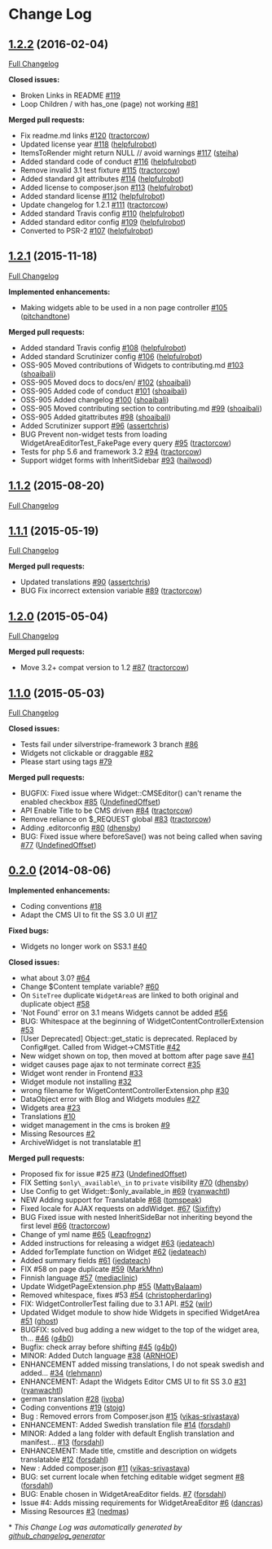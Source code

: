 # Change Log

## [1.2.2](https://github.com/silverstripe/silverstripe-widgets/tree/1.2.2) (2016-02-04)
[Full Changelog](https://github.com/silverstripe/silverstripe-widgets/compare/1.2.1...1.2.2)

**Closed issues:**

- Broken Links in README [\#119](https://github.com/silverstripe/silverstripe-widgets/issues/119)
- Loop Children / with has\_one \(page\) not working [\#81](https://github.com/silverstripe/silverstripe-widgets/issues/81)

**Merged pull requests:**

- Fix readme.md links [\#120](https://github.com/silverstripe/silverstripe-widgets/pull/120) ([tractorcow](https://github.com/tractorcow))
- Updated license year [\#118](https://github.com/silverstripe/silverstripe-widgets/pull/118) ([helpfulrobot](https://github.com/helpfulrobot))
- ItemsToRender might return NULL // avoid warnings [\#117](https://github.com/silverstripe/silverstripe-widgets/pull/117) ([steiha](https://github.com/steiha))
- Added standard code of conduct [\#116](https://github.com/silverstripe/silverstripe-widgets/pull/116) ([helpfulrobot](https://github.com/helpfulrobot))
- Remove invalid 3.1 test fixture [\#115](https://github.com/silverstripe/silverstripe-widgets/pull/115) ([tractorcow](https://github.com/tractorcow))
- Added standard git attributes [\#114](https://github.com/silverstripe/silverstripe-widgets/pull/114) ([helpfulrobot](https://github.com/helpfulrobot))
- Added license to composer.json [\#113](https://github.com/silverstripe/silverstripe-widgets/pull/113) ([helpfulrobot](https://github.com/helpfulrobot))
- Added standard license [\#112](https://github.com/silverstripe/silverstripe-widgets/pull/112) ([helpfulrobot](https://github.com/helpfulrobot))
- Update changelog for 1.2.1 [\#111](https://github.com/silverstripe/silverstripe-widgets/pull/111) ([tractorcow](https://github.com/tractorcow))
- Added standard Travis config [\#110](https://github.com/silverstripe/silverstripe-widgets/pull/110) ([helpfulrobot](https://github.com/helpfulrobot))
- Added standard editor config [\#109](https://github.com/silverstripe/silverstripe-widgets/pull/109) ([helpfulrobot](https://github.com/helpfulrobot))
- Converted to PSR-2 [\#107](https://github.com/silverstripe/silverstripe-widgets/pull/107) ([helpfulrobot](https://github.com/helpfulrobot))

## [1.2.1](https://github.com/silverstripe/silverstripe-widgets/tree/1.2.1) (2015-11-18)
[Full Changelog](https://github.com/silverstripe/silverstripe-widgets/compare/1.1.2...1.2.1)

**Implemented enhancements:**

- Making widgets able to be used in a non page controller [\#105](https://github.com/silverstripe/silverstripe-widgets/pull/105) ([pitchandtone](https://github.com/pitchandtone))

**Merged pull requests:**

- Added standard Travis config [\#108](https://github.com/silverstripe/silverstripe-widgets/pull/108) ([helpfulrobot](https://github.com/helpfulrobot))
- Added standard Scrutinizer config [\#106](https://github.com/silverstripe/silverstripe-widgets/pull/106) ([helpfulrobot](https://github.com/helpfulrobot))
- OSS-905 Moved contributions of Widgets to contributing.md [\#103](https://github.com/silverstripe/silverstripe-widgets/pull/103) ([shoaibali](https://github.com/shoaibali))
- OSS-905 Moved docs to docs/en/ [\#102](https://github.com/silverstripe/silverstripe-widgets/pull/102) ([shoaibali](https://github.com/shoaibali))
- OSS-905 Added code of conduct [\#101](https://github.com/silverstripe/silverstripe-widgets/pull/101) ([shoaibali](https://github.com/shoaibali))
- OSS-905 Added changelog [\#100](https://github.com/silverstripe/silverstripe-widgets/pull/100) ([shoaibali](https://github.com/shoaibali))
- OSS-905 Moved contributing section to contributing.md [\#99](https://github.com/silverstripe/silverstripe-widgets/pull/99) ([shoaibali](https://github.com/shoaibali))
- OSS-905 Added gitattributes [\#98](https://github.com/silverstripe/silverstripe-widgets/pull/98) ([shoaibali](https://github.com/shoaibali))
- Added Scrutinizer support [\#96](https://github.com/silverstripe/silverstripe-widgets/pull/96) ([assertchris](https://github.com/assertchris))
- BUG Prevent non-widget tests from loading WidgetAreaEditorTest\_FakePage every query [\#95](https://github.com/silverstripe/silverstripe-widgets/pull/95) ([tractorcow](https://github.com/tractorcow))
- Tests for php 5.6 and framework 3.2 [\#94](https://github.com/silverstripe/silverstripe-widgets/pull/94) ([tractorcow](https://github.com/tractorcow))
- Support widget forms with InheritSidebar [\#93](https://github.com/silverstripe/silverstripe-widgets/pull/93) ([hailwood](https://github.com/hailwood))

## [1.1.2](https://github.com/silverstripe/silverstripe-widgets/tree/1.1.2) (2015-08-20)
[Full Changelog](https://github.com/silverstripe/silverstripe-widgets/compare/1.1.1...1.1.2)

## [1.1.1](https://github.com/silverstripe/silverstripe-widgets/tree/1.1.1) (2015-05-19)
[Full Changelog](https://github.com/silverstripe/silverstripe-widgets/compare/1.2.0...1.1.1)

**Merged pull requests:**

- Updated translations [\#90](https://github.com/silverstripe/silverstripe-widgets/pull/90) ([assertchris](https://github.com/assertchris))
- BUG Fix incorrect extension variable [\#89](https://github.com/silverstripe/silverstripe-widgets/pull/89) ([tractorcow](https://github.com/tractorcow))

## [1.2.0](https://github.com/silverstripe/silverstripe-widgets/tree/1.2.0) (2015-05-04)
[Full Changelog](https://github.com/silverstripe/silverstripe-widgets/compare/1.1.0...1.2.0)

**Merged pull requests:**

- Move 3.2+ compat version to 1.2 [\#87](https://github.com/silverstripe/silverstripe-widgets/pull/87) ([tractorcow](https://github.com/tractorcow))

## [1.1.0](https://github.com/silverstripe/silverstripe-widgets/tree/1.1.0) (2015-05-03)
[Full Changelog](https://github.com/silverstripe/silverstripe-widgets/compare/0.2.0...1.1.0)

**Closed issues:**

- Tests fail under silverstripe-framework 3 branch [\#86](https://github.com/silverstripe/silverstripe-widgets/issues/86)
- Widgets not clickable or draggable [\#82](https://github.com/silverstripe/silverstripe-widgets/issues/82)
- Please start using tags [\#79](https://github.com/silverstripe/silverstripe-widgets/issues/79)

**Merged pull requests:**

- BUGFIX: Fixed issue where Widget::CMSEditor\(\) can't rename the enabled checkbox [\#85](https://github.com/silverstripe/silverstripe-widgets/pull/85) ([UndefinedOffset](https://github.com/UndefinedOffset))
- API Enable Title to be CMS driven [\#84](https://github.com/silverstripe/silverstripe-widgets/pull/84) ([tractorcow](https://github.com/tractorcow))
- Remove reliance on $\_REQUEST global [\#83](https://github.com/silverstripe/silverstripe-widgets/pull/83) ([tractorcow](https://github.com/tractorcow))
- Adding .editorconfig [\#80](https://github.com/silverstripe/silverstripe-widgets/pull/80) ([dhensby](https://github.com/dhensby))
- BUG: Fixed issue where beforeSave\(\) was not being called when saving [\#77](https://github.com/silverstripe/silverstripe-widgets/pull/77) ([UndefinedOffset](https://github.com/UndefinedOffset))

## [0.2.0](https://github.com/silverstripe/silverstripe-widgets/tree/0.2.0) (2014-08-06)
**Implemented enhancements:**

- Coding conventions [\#18](https://github.com/silverstripe/silverstripe-widgets/issues/18)
- Adapt the CMS UI to fit the SS 3.0 UI [\#17](https://github.com/silverstripe/silverstripe-widgets/issues/17)

**Fixed bugs:**

- Widgets no longer work on SS3.1 [\#40](https://github.com/silverstripe/silverstripe-widgets/issues/40)

**Closed issues:**

- what about 3.0? [\#64](https://github.com/silverstripe/silverstripe-widgets/issues/64)
- Change $Content template variable? [\#60](https://github.com/silverstripe/silverstripe-widgets/issues/60)
- On `SiteTree` duplicate `WidgetArea`s are linked to both original and duplicate object [\#58](https://github.com/silverstripe/silverstripe-widgets/issues/58)
- 'Not Found' error on 3.1 means Widgets cannot be added [\#56](https://github.com/silverstripe/silverstripe-widgets/issues/56)
- BUG: Whitespace at the beginning of WidgetContentControllerExtension [\#53](https://github.com/silverstripe/silverstripe-widgets/issues/53)
- \[User Deprecated\] Object::get\_static is deprecated. Replaced by Config\#get. Called from Widget-\>CMSTitle [\#42](https://github.com/silverstripe/silverstripe-widgets/issues/42)
- New widget shown on top, then moved at bottom after page save [\#41](https://github.com/silverstripe/silverstripe-widgets/issues/41)
- widget causes page ajax to not terminate correct [\#35](https://github.com/silverstripe/silverstripe-widgets/issues/35)
- Widget wont render in Frontend [\#33](https://github.com/silverstripe/silverstripe-widgets/issues/33)
- Widget module not installing [\#32](https://github.com/silverstripe/silverstripe-widgets/issues/32)
- wrong filename for WigetContentControllerExtension.php [\#30](https://github.com/silverstripe/silverstripe-widgets/issues/30)
- DataObject error with Blog and Widgets modules [\#27](https://github.com/silverstripe/silverstripe-widgets/issues/27)
- Widgets area [\#23](https://github.com/silverstripe/silverstripe-widgets/issues/23)
- Translations [\#10](https://github.com/silverstripe/silverstripe-widgets/issues/10)
- widget management in the cms is broken [\#9](https://github.com/silverstripe/silverstripe-widgets/issues/9)
- Missing Resources [\#2](https://github.com/silverstripe/silverstripe-widgets/issues/2)
- ArchiveWidget is not translatable [\#1](https://github.com/silverstripe/silverstripe-widgets/issues/1)

**Merged pull requests:**

- Proposed fix for issue \#25 [\#73](https://github.com/silverstripe/silverstripe-widgets/pull/73) ([UndefinedOffset](https://github.com/UndefinedOffset))
- FIX Setting `$only\_available\_in` to `private` visibility [\#70](https://github.com/silverstripe/silverstripe-widgets/pull/70) ([dhensby](https://github.com/dhensby))
- Use Config to get Widget::$only\_available\_in [\#69](https://github.com/silverstripe/silverstripe-widgets/pull/69) ([ryanwachtl](https://github.com/ryanwachtl))
- NEW Adding support for Translatable [\#68](https://github.com/silverstripe/silverstripe-widgets/pull/68) ([tomspeak](https://github.com/tomspeak))
- Fixed locale for AJAX requests on addWidget. [\#67](https://github.com/silverstripe/silverstripe-widgets/pull/67) ([Sixfifty](https://github.com/Sixfifty))
- BUG Fixed issue with nested InheritSideBar not inheriting beyond the first level [\#66](https://github.com/silverstripe/silverstripe-widgets/pull/66) ([tractorcow](https://github.com/tractorcow))
- Change of yml name [\#65](https://github.com/silverstripe/silverstripe-widgets/pull/65) ([Leapfrognz](https://github.com/Leapfrognz))
- Added instructions for releasing a widget [\#63](https://github.com/silverstripe/silverstripe-widgets/pull/63) ([jedateach](https://github.com/jedateach))
- Added forTemplate function on Widget [\#62](https://github.com/silverstripe/silverstripe-widgets/pull/62) ([jedateach](https://github.com/jedateach))
- Added summary fields [\#61](https://github.com/silverstripe/silverstripe-widgets/pull/61) ([jedateach](https://github.com/jedateach))
- FIX \#58 on page duplicate [\#59](https://github.com/silverstripe/silverstripe-widgets/pull/59) ([MarkMhn](https://github.com/MarkMhn))
- Finnish language [\#57](https://github.com/silverstripe/silverstripe-widgets/pull/57) ([mediaclinic](https://github.com/mediaclinic))
- Update WidgetPageExtension.php [\#55](https://github.com/silverstripe/silverstripe-widgets/pull/55) ([MattyBalaam](https://github.com/MattyBalaam))
- Removed whitespace, fixes \#53 [\#54](https://github.com/silverstripe/silverstripe-widgets/pull/54) ([christopherdarling](https://github.com/christopherdarling))
- FIX: WidgetControllerTest failing due to 3.1 API.  [\#52](https://github.com/silverstripe/silverstripe-widgets/pull/52) ([wilr](https://github.com/wilr))
- Updated Widget module to show hide Widgets in specified WidgetArea [\#51](https://github.com/silverstripe/silverstripe-widgets/pull/51) ([ghost](https://github.com/ghost))
- BUGFIX: solved bug adding a new widget to the top of the widget area, th... [\#46](https://github.com/silverstripe/silverstripe-widgets/pull/46) ([g4b0](https://github.com/g4b0))
- Bugfix: check array before shifting [\#45](https://github.com/silverstripe/silverstripe-widgets/pull/45) ([g4b0](https://github.com/g4b0))
- MINOR: Added Dutch language [\#38](https://github.com/silverstripe/silverstripe-widgets/pull/38) ([ARNHOE](https://github.com/ARNHOE))
- ENHANCEMENT added missing translations, I do not speak swedish and added... [\#34](https://github.com/silverstripe/silverstripe-widgets/pull/34) ([rlehmann](https://github.com/rlehmann))
- ENHANCEMENT: Adapt the Widgets Editor CMS UI to fit SS 3.0 [\#31](https://github.com/silverstripe/silverstripe-widgets/pull/31) ([ryanwachtl](https://github.com/ryanwachtl))
- german translation [\#28](https://github.com/silverstripe/silverstripe-widgets/pull/28) ([ivoba](https://github.com/ivoba))
- Coding conventions [\#19](https://github.com/silverstripe/silverstripe-widgets/pull/19) ([stojg](https://github.com/stojg))
- Bug : Removed errors from Composer.json [\#15](https://github.com/silverstripe/silverstripe-widgets/pull/15) ([vikas-srivastava](https://github.com/vikas-srivastava))
- ENHANCEMENT: Added Swedish translation file [\#14](https://github.com/silverstripe/silverstripe-widgets/pull/14) ([forsdahl](https://github.com/forsdahl))
- MINOR: Added a lang folder with default English translation and manifest... [\#13](https://github.com/silverstripe/silverstripe-widgets/pull/13) ([forsdahl](https://github.com/forsdahl))
- ENHANCEMENT: Made title, cmstitle and description on widgets translatable [\#12](https://github.com/silverstripe/silverstripe-widgets/pull/12) ([forsdahl](https://github.com/forsdahl))
- New : Added composer.json [\#11](https://github.com/silverstripe/silverstripe-widgets/pull/11) ([vikas-srivastava](https://github.com/vikas-srivastava))
- BUG: set current locale when fetching editable widget segment [\#8](https://github.com/silverstripe/silverstripe-widgets/pull/8) ([forsdahl](https://github.com/forsdahl))
- BUG: Enable chosen in WidgetAreaEditor fields. [\#7](https://github.com/silverstripe/silverstripe-widgets/pull/7) ([forsdahl](https://github.com/forsdahl))
- Issue \#4: Adds missing requirements for WidgetAreaEditor [\#6](https://github.com/silverstripe/silverstripe-widgets/pull/6) ([dancras](https://github.com/dancras))
- Missing Resources [\#3](https://github.com/silverstripe/silverstripe-widgets/pull/3) ([nedmas](https://github.com/nedmas))



\* *This Change Log was automatically generated by [github_changelog_generator](https://github.com/skywinder/Github-Changelog-Generator)*